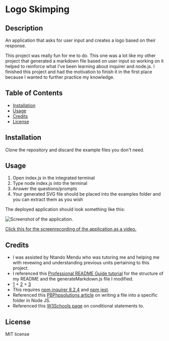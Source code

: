# Logo Skimping

## Description

An application that asks for user input and creates a logo based on their response.

This project was really fun for me to do. This one was a lot like my other project that generated a markdown file based on user input so working on it helped to reinforce what I've been learning about inquirer and node.js. I finished this project and had the motivation to finish it in the first place because I wanted to further practice my knowledge.

## Table of Contents

- [Installation](#installation)
- [Usage](#usage)
- [Credits](#credits)
- [License](#license)

## Installation

Clone the repository and discard the example files you don't need.

## Usage

1. Open index.js in the integrated terminal
2. Type node index.js into the terminal
3. Answer the questions/prompts
4. Your generated SVG file should be placed into the examples folder and you can extract them as you wish

The deployed application should look something like this:

![Screenshot of the application.](https://github.com/niko-vu/logo-skimping/blob/main/assets/screenrecordingGIF.gif?raw=true)

[Click this for the screenrecording of the application as a video.](https://github.com/niko-vu/logo-skimping/blob/main/assets/screenrecording.webm)

## Credits

* I was assisted by Ntando Mendu who was tutoring me and helping me with revewing and understanding previous units pertaining to this project.
* I referenced this [Professional README Guide tutorial](https://coding-boot-camp.github.io/full-stack/github/professional-readme-guide) for the structure of my README and the generateMarkdown.js file I modified.
* [1](https://www.golinuxcloud.com/svg-javascript/#:~:text=One%20way%20to%20create%20an,that%20make%20up%20the%20image.) + [2](https://javascript.plainenglish.io/how-to-create-an-svg-element-with-vanilla-javascript-a6b140745196) + [3](https://www.digitalocean.com/community/tutorials/nodejs-interactive-command-line-prompts#step-4-using-lists-raw-lists-expandable-lists-checkboxes-passwords-and-editors)
* This requires [npm inquirer 8.2.4](https://www.npmjs.com/package/inquirer/v/8.2.4) and [npm jest](https://www.npmjs.com/package/jest?activeTab=code).
* Referenced this [PBPhpsolutions article](https://pbphpsolutions.com/write-a-file-into-specific-folder-in-node-js-example.html?expand_article=1) on writing a file into a specific folder in Node JS.
* Referenced this [W3Schools page](https://www.w3schools.com/js/js_if_else.asp) on conditional statements to.

## License

MIT license
